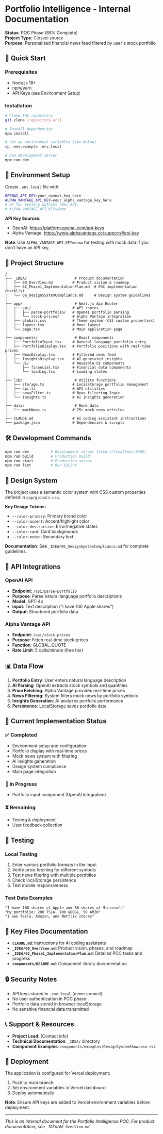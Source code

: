 # Portfolio Intelligence - Internal Documentation

**Status**: POC Phase (85% Complete)  
**Project Type**: Closed-source  
**Purpose**: Personalized financial news feed filtered by user's stock portfolio

## 🚀 Quick Start

### Prerequisites

- Node.js 18+
- npm/yarn
- API Keys (see Environment Setup)

### Installation

```bash
# Clone the repository
git clone [repository-url]

# Install dependencies
npm install

# Set up environment variables (see below)
cp .env.example .env.local

# Run development server
npm run dev
```

## 🔑 Environment Setup

Create `.env.local` file with:

```bash
OPENAI_API_KEY=your_openai_key_here
ALPHA_VANTAGE_API_KEY=your_alpha_vantage_key_here
# Or for testing without real API:
# ALPHA_VANTAGE_API_KEY=demo
```

**API Key Sources:**

- OpenAI: https://platform.openai.com/api-keys
- Alpha Vantage: https://www.alphavantage.co/support/#api-key

**Note**: Use `ALPHA_VANTAGE_API_KEY=demo` for testing with mock data if you don't have an API key.

## 📁 Project Structure

```
/
├── _IDEA/                      # Product documentation
│   ├── 00_OverView.md         # Product vision & roadmap
│   ├── 02_Phase1_ImplementationPlan.md  # POC implementation checklist
│   └── 06_DesignSystemCompliance.md     # Design system guidelines
│
├── app/                        # Next.js App Router
│   ├── api/                   # API routes
│   │   ├── parse-portfolio/   # OpenAI portfolio parsing
│   │   └── stock-prices/      # Alpha Vantage integration
│   ├── globals.css            # Theme system (CSS custom properties)
│   ├── layout.tsx             # Root layout
│   └── page.tsx               # Main application page
│
├── components/                 # React components
│   ├── PortfolioInput.tsx     # Natural language portfolio entry
│   ├── PortfolioDisplay.tsx   # Portfolio positions with real-time prices
│   ├── NewsDisplay.tsx        # Filtered news feed
│   ├── InsightsDisplay.tsx    # AI-generated insights
│   └── ui/                    # Reusable UI components
│       ├── financial.tsx      # Financial data components
│       └── loading.tsx        # Loading states
│
├── lib/                        # Utility functions
│   ├── storage.ts             # LocalStorage portfolio management
│   ├── api.ts                 # API utilities
│   ├── newsFilter.ts          # News filtering logic
│   └── insights.ts            # AI insights generation
│
├── data/                       # Mock data
│   └── mockNews.ts            # 25+ mock news articles
│
├── CLAUDE.md                  # AI coding assistant instructions
└── package.json               # Dependencies & scripts
```

## 🛠️ Development Commands

```bash
npm run dev          # Development server (http://localhost:3000)
npm run build        # Production build
npm run start        # Production server
npm run lint         # Run ESLint
```

## 🎨 Design System

The project uses a semantic color system with CSS custom properties defined in `app/globals.css`.

**Key Design Tokens:**

- `--color-primary`: Primary brand color
- `--color-accent`: Accent/highlight color
- `--color-destructive`: Error/negative states
- `--color-card`: Card backgrounds
- `--color-muted`: Secondary text

**Documentation**: See `_IDEA/06_DesignSystemCompliance.md` for complete guidelines.

## 🔌 API Integrations

### OpenAI API

- **Endpoint**: `/api/parse-portfolio`
- **Purpose**: Parse natural language portfolio descriptions
- **Model**: GPT-4o
- **Input**: Text description ("I have 100 Apple shares")
- **Output**: Structured portfolio data

### Alpha Vantage API

- **Endpoint**: `/api/stock-prices`
- **Purpose**: Fetch real-time stock prices
- **Function**: GLOBAL_QUOTE
- **Rate Limit**: 5 calls/minute (free tier)

## 📊 Data Flow

1. **Portfolio Entry**: User enters natural language description
2. **AI Parsing**: OpenAI extracts stock symbols and quantities
3. **Price Fetching**: Alpha Vantage provides real-time prices
4. **News Filtering**: System filters mock news by portfolio symbols
5. **Insights Generation**: AI analyzes portfolio performance
6. **Persistence**: LocalStorage saves portfolio data

## 🚦 Current Implementation Status

### ✅ Completed

- Environment setup and configuration
- Portfolio display with real-time prices
- Mock news system with filtering
- AI insights generation
- Design system compliance
- Main page integration

### 🔄 In Progress

- Portfolio input component (OpenAI integration)

### ⏳ Remaining

- Testing & deployment
- User feedback collection

## 🧪 Testing

### Local Testing

1. Enter various portfolio formats in the input
2. Verify price fetching for different symbols
3. Test news filtering with multiple portfolios
4. Check localStorage persistence
5. Test mobile responsiveness

### Test Data Examples

```
"I have 100 shares of Apple and 50 shares of Microsoft"
"My portfolio: 200 TSLA, 100 GOOGL, 50 AMZN"
"I own Tesla, Amazon, and Netflix stocks"
```

## 📝 Key Files Documentation

- **`CLAUDE.md`**: Instructions for AI coding assistants
- **`_IDEA/00_OverView.md`**: Product vision, phases, and roadmap
- **`_IDEA/02_Phase1_ImplementationPlan.md`**: Detailed POC tasks and progress
- **`components/README.md`**: Component library documentation

## 🔒 Security Notes

- API keys stored in `.env.local` (never commit)
- No user authentication in POC phase
- Portfolio data stored in browser localStorage
- No sensitive financial data transmitted

## 📞 Support & Resources

- **Project Lead**: [Contact info]
- **Technical Documentation**: `_IDEA/` directory
- **Component Examples**: `components/examples/DesignSystemShowcase.tsx`

## 🚀 Deployment

The application is configured for Vercel deployment:

1. Push to main branch
2. Set environment variables in Vercel dashboard
3. Deploy automatically

**Note**: Ensure API keys are added to Vercel environment variables before deployment.

---

_This is an internal document for the Portfolio Intelligence POC. For product documentation, see `_IDEA/00_OverView.md`._
